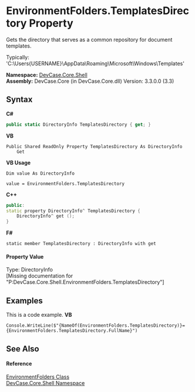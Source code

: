 # EnvironmentFolders.TemplatesDirectory Property 
 

Gets the directory that serves as a common repository for document templates. 

 Typically: 'C:\Users\{USERNAME}\AppData\Roaming\Microsoft\Windows\Templates'

**Namespace:**&nbsp;<a href="N_DevCase_Core_Shell">DevCase.Core.Shell</a><br />**Assembly:**&nbsp;DevCase.Core (in DevCase.Core.dll) Version: 3.3.0.0 (3.3)

## Syntax

**C#**<br />
``` C#
public static DirectoryInfo TemplatesDirectory { get; }
```

**VB**<br />
``` VB
Public Shared ReadOnly Property TemplatesDirectory As DirectoryInfo
	Get
```

**VB Usage**<br />
``` VB Usage
Dim value As DirectoryInfo

value = EnvironmentFolders.TemplatesDirectory

```

**C++**<br />
``` C++
public:
static property DirectoryInfo^ TemplatesDirectory {
	DirectoryInfo^ get ();
}
```

**F#**<br />
``` F#
static member TemplatesDirectory : DirectoryInfo with get

```


#### Property Value
Type: DirectoryInfo<br />\[Missing <value> documentation for "P:DevCase.Core.Shell.EnvironmentFolders.TemplatesDirectory"\]

## Examples
This is a code example. 
**VB**<br />
``` VB
Console.WriteLine($"{NameOf(EnvironmentFolders.TemplatesDirectory)}={EnvironmentFolders.TemplatesDirectory.FullName}")
```


## See Also


#### Reference
<a href="T_DevCase_Core_Shell_EnvironmentFolders">EnvironmentFolders Class</a><br /><a href="N_DevCase_Core_Shell">DevCase.Core.Shell Namespace</a><br />